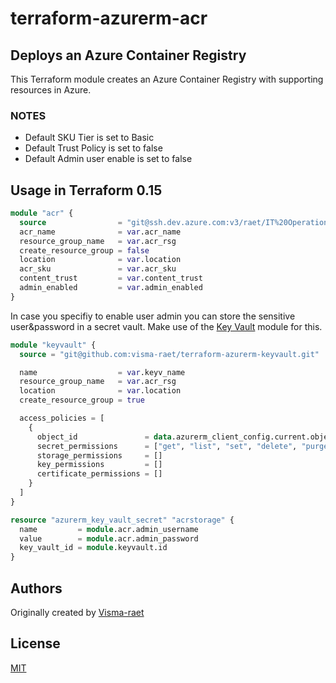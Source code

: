 # terraform-azurerm-acr

## Deploys an Azure Container Registry

This Terraform module creates an Azure Container Registry with supporting resources in Azure.

### NOTES

* Default SKU Tier is set to Basic
* Default Trust Policy is set to false
* Default Admin user enable is set to false

## Usage in Terraform 0.15

```terraform
module "acr" {
  source                = "git@ssh.dev.azure.com:v3/raet/IT%20Operations/terraform-azurerm-acr"
  acr_name              = var.acr_name
  resource_group_name   = var.acr_rsg
  create_resource_group = false
  location              = var.location
  acr_sku               = var.acr_sku
  content_trust         = var.content_trust
  admin_enabled         = var.admin_enabled
}
```

In case you specifiy to enable user admin you can store the sensitive user&password in a secret vault. Make use of the [Key Vault](https://github.com/visma-raet/terraform-azurerm-keyvault) module for this.

```terraform
module "keyvault" {
  source = "git@github.com:visma-raet/terraform-azurerm-keyvault.git"

  name                  = var.keyv_name
  resource_group_name   = var.acr_rsg
  location              = var.location
  create_resource_group = true

  access_policies = [
    {
      object_id               = data.azurerm_client_config.current.object_id
      secret_permissions      = ["get", "list", "set", "delete", "purge", "restore"]
      storage_permissions     = []
      key_permissions         = []
      certificate_permissions = []
    }
  ]
}

resource "azurerm_key_vault_secret" "acrstorage" {
  name         = module.acr.admin_username
  value        = module.acr.admin_password
  key_vault_id = module.keyvault.id
}
```

## Authors

Originally created by [Visma-raet](http://github.com/visma-raet)

## License

[MIT](LICENSE)
